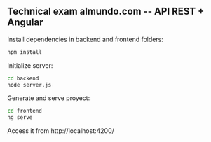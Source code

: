 ## Technical exam almundo.com -- API REST + Angular

Install dependencies in backend and frontend folders:

```bash
npm install
```

Initialize server:

```bash
cd backend
node server.js
```

Generate and serve proyect:

```bash
cd frontend
ng serve
```

Access it from http://localhost:4200/